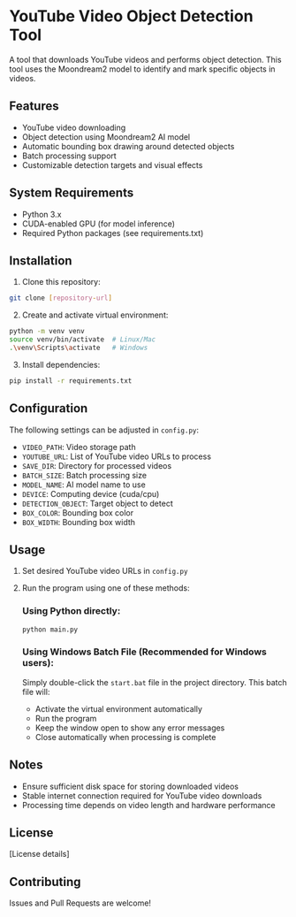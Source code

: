 # YouTube Video Object Detection Tool

A tool that downloads YouTube videos and performs object detection. This tool uses the Moondream2 model to identify and mark specific objects in videos.

## Features

- YouTube video downloading
- Object detection using Moondream2 AI model
- Automatic bounding box drawing around detected objects
- Batch processing support
- Customizable detection targets and visual effects

## System Requirements

- Python 3.x
- CUDA-enabled GPU (for model inference)
- Required Python packages (see requirements.txt)

## Installation

1. Clone this repository:
```bash
git clone [repository-url]
```

2. Create and activate virtual environment:
```bash
python -m venv venv
source venv/bin/activate  # Linux/Mac
.\venv\Scripts\activate   # Windows
```

3. Install dependencies:
```bash
pip install -r requirements.txt
```

## Configuration

The following settings can be adjusted in `config.py`:

- `VIDEO_PATH`: Video storage path
- `YOUTUBE_URL`: List of YouTube video URLs to process
- `SAVE_DIR`: Directory for processed videos
- `BATCH_SIZE`: Batch processing size
- `MODEL_NAME`: AI model name to use
- `DEVICE`: Computing device (cuda/cpu)
- `DETECTION_OBJECT`: Target object to detect
- `BOX_COLOR`: Bounding box color
- `BOX_WIDTH`: Bounding box width

## Usage

1. Set desired YouTube video URLs in `config.py`
2. Run the program using one of these methods:

   ### Using Python directly:
   ```bash
   python main.py
   ```

   ### Using Windows Batch File (Recommended for Windows users):
   Simply double-click the `start.bat` file in the project directory. This batch file will:
   - Activate the virtual environment automatically
   - Run the program
   - Keep the window open to show any error messages
   - Close automatically when processing is complete

## Notes

- Ensure sufficient disk space for storing downloaded videos
- Stable internet connection required for YouTube video downloads
- Processing time depends on video length and hardware performance

## License

[License details]

## Contributing

Issues and Pull Requests are welcome! 